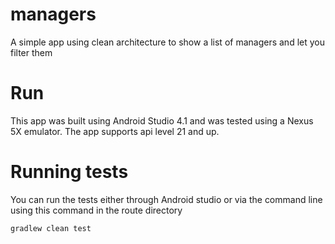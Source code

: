 # managers

A simple app using clean architecture to show a list of managers and let you filter them

# Run

This app was built using Android Studio 4.1 and was tested using a Nexus 5X emulator.
The app supports api level 21 and up.

# Running tests

You can run the tests either through Android studio or via the command line using this command in the
route directory

```
gradlew clean test
```
